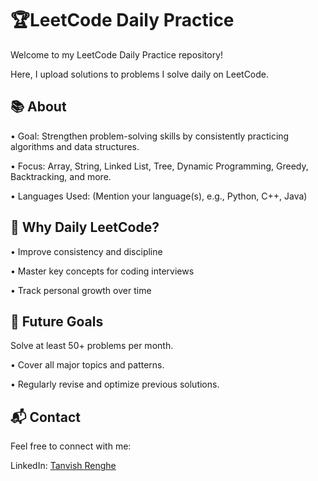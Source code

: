 # 🏆LeetCode Daily Practice 


Welcome to my LeetCode Daily Practice repository!

Here, I upload solutions to problems I solve daily on LeetCode.


## 📚 About

• Goal: Strengthen problem-solving skills by consistently practicing algorithms and data structures.

 • Focus: Array, String, Linked List, Tree, Dynamic Programming, Greedy, Backtracking, and more.

 • Languages Used: (Mention your language(s), e.g., Python, C++, Java)

## 🌟 Why Daily LeetCode?

  • Improve consistency and discipline

  • Master key concepts for coding interviews

  • Track personal growth over time

## 🚀 Future Goals

 Solve at least 50+ problems per month.

  • Cover all major topics and patterns.

  • Regularly revise and optimize previous solutions.

## 📬 Contact
Feel free to connect with me:

  LinkedIn: [Tanvish Renghe](https://www.linkedin.com/in/tanvish-renghe/)
